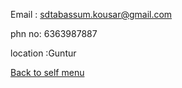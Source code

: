 Email : sdtabassum.kousar@gmail.com

phn no: 6363987887

location :Guntur

[Back to self menu](../self.md)
